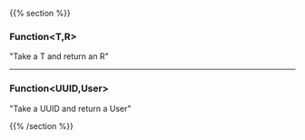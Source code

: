 {{% section %}}
### Function&lt;T,R&gt;
"Take a T and return an R"

---
### Function&lt;UUID,User&gt;
"Take a UUID and return a User"

{{% /section %}}

